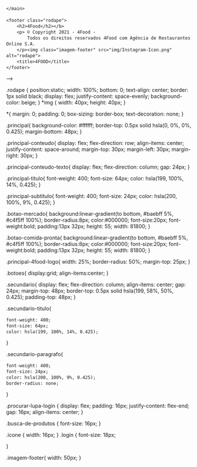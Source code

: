 <!-- # landing-page-template

<!DOCTYPE html>
<html lang="pt-BR">

<head>
    <meta charset="UTF-8">
    <meta http-equiv="X-UA-Compatible" content="IE=edge">
    <meta name="viewport" content="width=device-width, initial-scale=1.0">
    <link rel="stylesheet" type="text/css" href="styles.css">
    <title>4FOOD</title>
</head>

<body>
    <header>
        <div class="procurar-lupa-login">
            <form action="/" method="GET" class="form">
                <input type="search" placeholder="Procurar" class="busca-de-produtos" name="busca-de-produtos">
                <button type="submit">
                    <img class="icone" src="img/search-icon.png">
                </button>
            </form>
            <a target="_blank" href="" class="login">Login</a>
        </div>
    </header>


    <main class="principal">

        <section class="principal-conteudo">
            <div class="botoes"> <a href="#"><button class="botao-mercado">teste</button></a>
                <a href="#"><button class="botao-comida-pronta">teste</button></a>
            </div>
            <img class="principal-logo" src="img/4food.png" alt="logotipo-chapeu-formatura">


            <div class="principal-conteudo-texto">

                <h1 class="principal-titulo">Sempre os melhores preços</h1>
            </div>

        </section>

        <!-- <section class="secundario">
            <h3 class="secundario-titulo">texto não tao pequeno</h3>
            <p class="secundario-paragrafo">paragrafo1</p>
            <p class="secundario-paragrafo">paragrafo1</p>
            <p class="secundario-paragrafo">paragrafo1</p>
        </section> -->

    </main>

    <footer class="rodape">
        <h2>4Food</h2></b>
        <p> © Copyright 2021 - 4Food -
            Todos os direitos reservados 4Food com Agência de Restaurantes Online S.A.
        </p><img class="imagem-footer" src="img/Instagram-Icon.png" alt="rodapé">
        <title>4FOOD</title>
    </footer>

<!-- </body>

</html> --> -->


.rodape {
    position:static;
    width: 100%;
    bottom: 0;
    text-align: center;
    border: 1px solid black;
    display: flex;
    justify-content: space-evenly;
    background-color: beige;
}
*img { 
    width: 40px;
    height: 40px;
} 

*{
    margin: 0;
    padding: 0;
    box-sizing: border-box;
    text-decoration: none;
}

.principal{
    background-color: #ffffff;
    border-top: 0.5px solid hsla(0, 0%, 0%, 0.425);
    margin-bottom: 48px;
}

.principal-conteudo{
    display: flex;
    flex-direction: row;
    align-items: center;
    justify-content: space-around;
    margin-top: 30px;
    margin-left: 30px;
    margin-right: 30px;
}

.principal-conteudo-texto{
    display: flex;
    flex-direction: column;
    gap: 24px;
}

.principal-titulo{
    font-weight: 400;
    font-size: 64px;
    color: hsla(199, 100%, 14%, 0.425);
}

.principal-subtitulo{
    font-weight: 400;
    font-size: 24px;
    color: hsla(200, 100%, 9%, 0.425);
}

.botao-mercado{
	background:linear-gradient(to bottom, #baebff 5%, #c4f5ff 100%);
	border-radius:8px;
	color:#000000;
    font-size:20px;
	font-weight:bold;
	padding:13px 32px;
    height: 55;
    width: 81800;
}

.botao-comida-pronta{
    background:linear-gradient(to bottom, #baebff 5%, #c4f5ff 100%);
	border-radius:8px;
	color:#000000;
    font-size:20px;
	font-weight:bold;
	padding:13px 32px;
    height: 55;
    width: 81800;
}

.principal-4food-logo{
    width: 25%; 
    border-radius: 50%;
    margin-top: 25px;
}

.botoes{
 display:grid;
 align-items:center;
}


.secundario{
    display: flex;
    flex-direction: column;
    align-items: center;
    gap: 24px;
    margin-top: 48px;
    border-top: 0.5px solid hsla(199, 58%, 50%, 0.425);
    padding-top: 48px;
}

.secundario-titulo{
    
    font-weight: 400;
    font-size: 64px;
    color: hsla(199, 100%, 14%, 0.425);
}

.secundario-paragrafo{
    
    font-weight: 400;
    font-size: 24px;
    color: hsla(200, 100%, 9%, 0.425);
    border-radius: none;
}

.procurar-lupa-login {
    display: flex;
    padding: 16px;
    justify-content: flex-end;
    gap: 16px;
    align-items: center;
}

.busca-de-produtos {
    font-size: 16px;
}

.icone {
    width: 16px;
}
.login {
    font-size: 18px;

}

.imagem-footer{
width: 50px;
}
